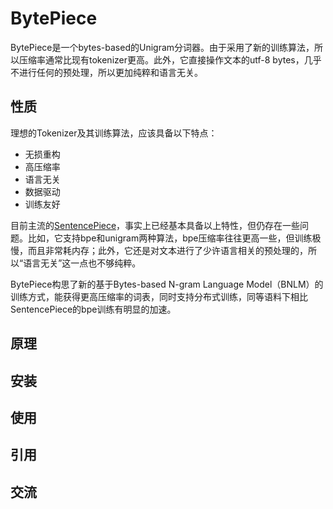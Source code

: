 # BytePiece
BytePiece是一个bytes-based的Unigram分词器。由于采用了新的训练算法，所以压缩率通常比现有tokenizer更高。此外，它直接操作文本的utf-8 bytes，几乎不进行任何的预处理，所以更加纯粹和语言无关。

## 性质

理想的Tokenizer及其训练算法，应该具备以下特点：
- 无损重构
- 高压缩率
- 语言无关
- 数据驱动
- 训练友好

目前主流的[SentencePiece](https://github.com/google/sentencepiece)，事实上已经基本具备以上特性，但仍存在一些问题。比如，它支持bpe和unigram两种算法，bpe压缩率往往更高一些，但训练极慢，而且非常耗内存；此外，它还是对文本进行了少许语言相关的预处理的，所以“语言无关”这一点也不够纯粹。

BytePiece构思了新的基于Bytes-based N-gram Language Model（BNLM）的训练方式，能获得更高压缩率的词表，同时支持分布式训练，同等语料下相比SentencePiece的bpe训练有明显的加速。

## 原理

## 安装

## 使用

## 引用

## 交流
